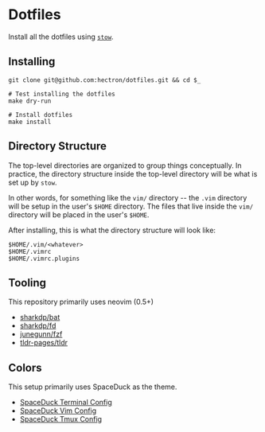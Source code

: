 # Dotfiles

Install all the dotfiles using [`stow`](https://www.gnu.org/software/stow/manual/stow.html).

## Installing

```shell
git clone git@github.com:hectron/dotfiles.git && cd $_

# Test installing the dotfiles
make dry-run

# Install dotfiles
make install
```

## Directory Structure

The top-level directories are organized to group things conceptually. In practice, the directory structure inside the
top-level directory will be what is set up by `stow`.

In other words, for something like the `vim/` directory -- the `.vim` directory will be setup in the user's `$HOME`
directory. The files that live inside the `vim/` directory will be placed in the user's `$HOME`.

After installing, this is what the directory structure will look like:

```shell
$HOME/.vim/<whatever>
$HOME/.vimrc
$HOME/.vimrc.plugins
```

## Tooling

This repository primarily uses neovim (0.5+)

- [sharkdp/bat](https://github.com/sharkdp/bat)
- [sharkdp/fd](https://github.com/sharkdp/fd)
- [junegunn/fzf](https://github.com/junegunn/fzf)
- [tldr-pages/tldr](https://github.com/tldr-pages/tldr)

## Colors

This setup primarily uses SpaceDuck as the theme.

- [SpaceDuck Terminal Config](https://github.com/pineapplegiant/spaceduck-terminal)
- [SpaceDuck Vim Config](https://github.com/pineapplegiant/spaceduck)
- [SpaceDuck Tmux Config](https://github.com/pineapplegiant/spaceduck-terminal/tree/main/tmux)
